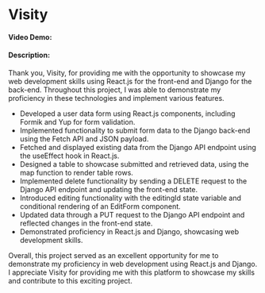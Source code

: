 # Visity
#### Video Demo:  <URL HERE>
#### Description:
Thank you, Visity, for providing me with the opportunity to showcase my web development skills using React.js for the front-end and Django for the back-end. Throughout this project, I was able to demonstrate my proficiency in these technologies and implement various features.

- Developed a user data form using React.js components, including Formik and Yup for form validation.
- Implemented functionality to submit form data to the Django back-end using the Fetch API and JSON payload.
- Fetched and displayed existing data from the Django API endpoint using the useEffect hook in React.js.
- Designed a table to showcase submitted and retrieved data, using the map function to render table rows.
- Implemented delete functionality by sending a DELETE request to the Django API endpoint and updating the front-end state.
- Introduced editing functionality with the editingId state variable and conditional rendering of an EditForm component.
- Updated data through a PUT request to the Django API endpoint and reflected changes in the front-end state.
- Demonstrated proficiency in React.js and Django, showcasing web development skills.

Overall, this project served as an excellent opportunity for me to demonstrate my proficiency in web development using React.js and Django. I appreciate Visity for providing me with this platform to showcase my skills and contribute to this exciting project.

